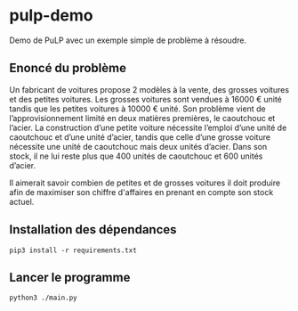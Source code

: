 # pulp-demo
Demo de PuLP avec un exemple simple de problème à résoudre.

## Enoncé du problème
Un fabricant de voitures propose 2 modèles à la vente, des grosses voitures et des petites voitures. Les grosses voitures sont vendues à 16000 € unité tandis que les petites voitures à 10000 € unité.
Son problème vient de l’approvisionnement limité en deux matières premières, le
caoutchouc et l’acier. La construction d’une petite voiture nécessite l’emploi d’une unité de caoutchouc et d’une unité d’acier, tandis que celle d’une grosse voiture nécessite une unité de caoutchouc mais deux unités d’acier.
Dans son stock, il ne lui reste plus que 400 unités de caoutchouc et 600 unités d’acier.

Il aimerait savoir combien de petites et de grosses voitures il doit produire afin de maximiser son chiffre d'affaires en prenant en compte son stock actuel.

## Installation des dépendances

```pip3 install -r requirements.txt```

## Lancer le programme

```python3 ./main.py```